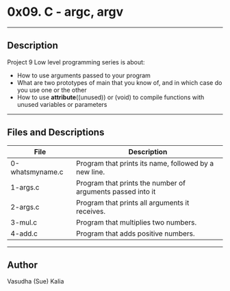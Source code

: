 # 0x09. C - argc, argv
---
## Description

Project 9 Low level programming series is about:
* How to use arguments passed to your program
* What are two prototypes of main that you know of, and in which case do you use one or the other
* How to use __attribute__((unused)) or (void) to compile functions with unused variables or parameters
---
## Files and Descriptions

File|Description
--------|----------
0-whatsmyname.c | Program that prints its name, followed by a new line.
1-args.c | Program that prints the number of arguments passed into it
2-args.c | Program that prints all arguments it receives.
3-mul.c | Program that multiplies two numbers.
4-add.c | Program that adds positive numbers.

---
## Author
Vasudha (Sue) Kalia 